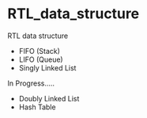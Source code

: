 # RTL_data_structure
RTL data structure
- FIFO (Stack)
- LIFO (Queue)
- Singly Linked List
  
In Progress.....
- Doubly Linked List 
- Hash Table 
